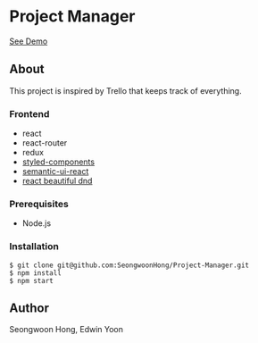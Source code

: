 # Project Manager

[See Demo](https://vibrant-bohr-e1b65a.netlify.com/)

## About

This project is inspired by Trello that keeps track of everything.

### Frontend

- react
- react-router
- redux
- [styled-components](https://www.styled-components.com/)
- [semantic-ui-react](https://react.semantic-ui.com/introduction)
- [react beautiful dnd](https://github.com/atlassian/react-beautiful-dnd)

### Prerequisites
- Node.js

### Installation

```
$ git clone git@github.com:SeongwoonHong/Project-Manager.git
$ npm install
$ npm start
```
## Author

Seongwoon Hong, Edwin Yoon
